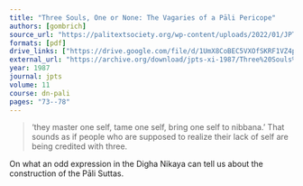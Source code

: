 ```yaml
---
title: "Three Souls, One or None: The Vagaries of a Pāli Pericope"
authors: [gombrich]
source_url: "https://palitextsociety.org/wp-content/uploads/2022/01/JPTS_1987_XI.pdf"
formats: [pdf]
drive_links: ["https://drive.google.com/file/d/1UmX8CoBEC5VXOfSKRF1VZ4pvgB_pSAa4/view?usp=drivesdk"]
external_url: "https://archive.org/download/jpts-xi-1987/Three%20Souls%2C%20One%20or%20None_%20The%20Vagaries%20of%20a%20Pali%20Pericope%20-%20Richard%20Gombrich_text.pdf"
year: 1987
journal: jpts
volume: 11
course: dn-pali
pages: "73--78"
---
```


> ‘they master one self, tame one self, bring one self to nibbana.’ That sounds as if people who are supposed to realize their lack of self are being credited with three.

On what an odd expression in the Digha Nikaya can tell us about the construction of the Pāli Suttas.
